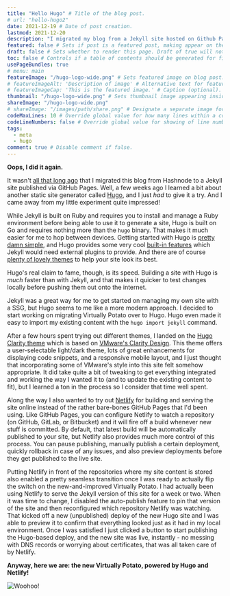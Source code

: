 ```yaml
---
title: "Hello Hugo" # Title of the blog post.
# url: "hello-hugo2"
date: 2021-12-19 # Date of post creation.
lastmod: 2021-12-20
description: "I migrated my blog from a Jekyll site hosted on Github Pages to a Hugo site stored in Gitlab and published via Netlify" # Description used for search engine.
featured: false # Sets if post is a featured post, making appear on the home page side bar.
draft: false # Sets whether to render this page. Draft of true will not be rendered.
toc: false # Controls if a table of contents should be generated for first-level links automatically.
usePageBundles: true
# menu: main
featureImage: "/hugo-logo-wide.png" # Sets featured image on blog post.
# featureImageAlt: 'Description of image' # Alternative text for featured image.
# featureImageCap: 'This is the featured image.' # Caption (optional).
thumbnail: "/hugo-logo-wide.png" # Sets thumbnail image appearing inside card on homepage.
shareImage: "/hugo-logo-wide.png"
# shareImage: "/images/path/share.png" # Designate a separate image for social media sharing.
codeMaxLines: 10 # Override global value for how many lines within a code block before auto-collapsing.
codeLineNumbers: false # Override global value for showing of line numbers within code block.
tags:
  - meta
  - hugo
comment: true # Disable comment if false.
---
```

**Oops, I did it again.**

It wasn't [all that long ago](/virtually-potato-migrated-to-github-pages) that I migrated this blog from Hashnode to a Jekyll site published via GitHub Pages. Well, a few weeks ago I learned a bit about another static site generator called [Hugo](https://gohugo.io/), and I just *had* to give it a try. And I came away from my little experiment quite impressed!

While Jekyll is built on Ruby and requires you to install and manage a Ruby environment before being able to use it to generate a site, Hugo is built on Go and requires nothing more than the `hugo` binary. That makes it much easier for me to hop between devices. Getting started with Hugo is [pretty damn simple](https://gohugo.io/getting-started/quick-start/), and Hugo provides some very cool [built-in features](https://gohugo.io/about/features/) which Jekyll would need external plugins to provide. And there are of course [plenty of lovely themes](https://themes.gohugo.io/) to help your site look its best.

Hugo's real claim to fame, though, is its speed. Building a site with Hugo is *much* faster than with Jekyll, and that makes it quicker to test changes locally before pushing them out onto the internet. 

Jekyll was a great way for me to get started on managing my own site with a SSG, but Hugo seems to me like a more modern approach. I decided to start working on migrating Virtually Potato over to Hugo. Hugo even made it easy to import my existing content with the `hugo import jekyll` command. 

After a few hours spent trying out different themes, I landed on the [Hugo Clarity theme](https://github.com/chipzoller/hugo-clarity) which is based on [VMware's Clarity Design](https://clarity.design/). This theme offers a user-selectable light/dark theme, lots of great enhancements for displaying code snippets, and a responsive mobile layout, and I just thought that incorporating some of VMware's style into this site felt somehow appropriate. It did take quite a bit of tweaking to get everything integrated and working the way I wanted it to (and to update the existing content to fit), but I learned a ton in the process so I consider that time well spent. 

Along the way I also wanted to try out [Netlify](https://www.netlify.com/) for building and serving the site online instead of the rather bare-bones GitHub Pages that I'd been using. Like GitHub Pages, you can configure Netlify to watch a repository (on GitHub, GitLab, or Bitbucket) and it will fire off a build whenever new stuff is committed. By default, that latest build will be automatically published to your site, but Netlify also provides much more control of this process. You can pause publishing, manually publish a certain deployment, quickly rollback in case of any issues, and also preview deployments before they get published to the live site. 

Putting Netlify in front of the repositories where my site content is stored also enabled a pretty seamless transition once I was ready to actually flip the switch on the new-and-improved Virtually Potato. I had actually been using Netlify to serve the Jekyll version of this site for a week or two. When it was time to change, I disabled the auto-publish feature to pin that version of the site and then reconfigured which repository Netlify was watching. That kicked off a new (unpublished) deploy of the new Hugo site and I was able to preview it to confirm that everything looked just as it had in my local environment. Once I was satisfied I just clicked a button to start publishing the Hugo-based deploy, and the new site was live, instantly - no messing with DNS records or worrying about certificates, that was all taken care of by Netlify. 

**Anyway, here we are: the new Virtually Potato, powered by Hugo and Netlify!**

![Woohoo!](/celebration.gif)